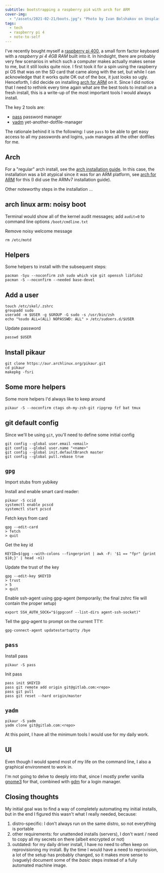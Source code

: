 ```yaml
---
subtitle: bootstrapping a raspberry pi4 with arch for ARM
cover-img:
  - "/assets/2021-02-21/boots.jpg": "Photo by Ivan Bolshakov on Unsplash"
tags:
  - tech
  - raspberry pi 4
  - note-to-self
---
```


I've recently bought myself a [raspberry pi 400], a small form factor keyboard with a _raspberry pi 4 4GB RAM_ built into it.
In hindsight, there are probably very few scenarios in which such a computer makes actually makes sense to me, but it still looks quite nice.
I first took it for a spin using the raspberry pi OS that was on the SD card that came along with the set, but while I can acknowledge that it works quite OK out of the box, it just looks so ugly.
Henceforth, I did decide on installing [arch for ARM] on it.
Since I did notice that I need to rethink every time again what are the best tools to install on a fresh install, this is a write-up of the most important tools I would always install.

The key 2 tools are:

- [pass] password manager
- [yadm] yet-another-dotfile-manager

The rationale behind it is the following: I use `pass` to be able to get easy access to all my passwords and logins, `yadm` manages all the other dotfiles for me.

## Arch

For a "regular" arch install, see the [arch installation guide].
In this case, the installation was a bit atypical since it was for an ARM platform, see [arch for ARM] for this (I did use the ARMv7 installation guide).

Other noteworthy steps in the installation ...

## arch linux arm: noisy boot

Terminal would show all of the kernel audit messages; add `audit=0` to command line options `/boot/cmdline.txt`

Remove noisy welcome message

    rm /etc/motd

## Helpers

Some helpers to install with the subsequent steps:

    pacman -Syu --noconfirm zsh sudo which vim git openssh libfido2
    pacman -S --noconfirm --needed base-devel

## Add a user

    touch /etc/skel/.zshrc
    groupadd sudo
    useradd -m $USER -g $GROUP -G sudo -s /usr/bin/zsh
    echo "%sudo ALL=(ALL) NOPASSWD: ALL" > /etc/sudoers.d/$USER

Update password

    passwd $USER

## Install pikaur

    git clone https://aur.archlinux.org/pikaur.git
    cd pikaur
    makepkg -fsri

## Some more helpers

Some more helpers I'd always like to keep around

    pikaur -S --noconfirm ctags oh-my-zsh-git ripgrep fzf bat tmux

## git default config

Since we'll be using `git`, you'll need to define some initial config

    git config --global user.email <email>
    git config --global user.name "<name>"
    git config --global init.defaultBranch master
    git config --global pull.rebase true

## `gpg`

Import stubs from yubikey

Install and enable smart card reader:

    pikaur -S ccid
    systemctl enable pcscd
    systemctl start pcscd

Fetch keys from card

    gpg --edit-card
    > fetch
    > quit

Get the key id

    KEYID=$(gpg --with-colons --fingerprint | awk -F: '$1 == "fpr" {print $10;}' | head -n1)

Update the trust of the key

    gpg --edit-key $KEYID
    > trust
    > 5
    > quit

Enable ssh-agent using gpg-agent (temporarily; the final zshrc file will contain the proper setup)

    export SSH_AUTH_SOCK="$(gpgconf --list-dirs agent-ssh-socket)"

Tell the gpg-agent to prompt on the current TTY:

    gpg-connect-agent updatestartuptty /bye

## `pass`

Install pass

    pikaur -S pass

Init pass

    pass init $KEYID
    pass git remote add origin git@gitlab.com:<repo>
    pass git pull
    pass git reset --hard origin/master

## `yadm`

    pikaur -S yadm
    yadm clone git@gitlab.com:<repo>

At this point, I have all the minimum tools I would use for my daily work.

## UI

Even though I would spend most of my life on the command line, I also a graphical environment to work in.

I'm not going to delve to deeply into that, since I mostly prefer vanilla [gnome3] for that, combined with [gdm] for a login manager.

## Closing thoughts

My initial goal was to find a way of completely automating my initial installs, but in the end I figured this wasn't what I really needed, because:

1. distro-specific: I don't always run on the same distro, so not everything is portable
1. other requirements: for unattended installs (servers), I don't want / need to copy all my secrets on there (albeit encrypted or not)
1. outdated: for my daily driver install, I have no need to often keep on reprovisioning my install. By the time I would have a need to reprovision, a lot of the setup has probably changed, so it makes more sense to (vaguely) document some of the _basic_ steps instead of a fully automated machine image.

[pass]: https://www.passwordstore.org/
[yadm]: https://yadm.io/
[raspberry pi 400]: https://www.raspberrypi.org/products/raspberry-pi-400/
[arch for arm]: https://archlinuxarm.org/platforms/armv8/broadcom/raspberry-pi-4
[arch installation guide]: https://wiki.archlinux.org/index.php/installation_guide
[gnome3]: https://www.gnome.org/gnome-3/
[gdm]: https://wiki.gnome.org/Projects/GDM
